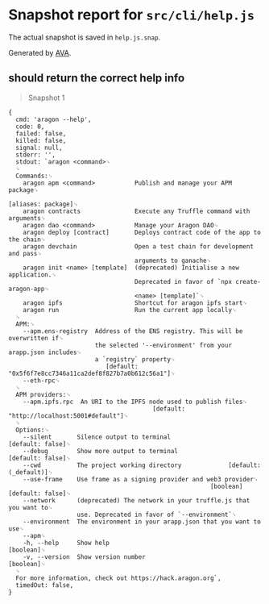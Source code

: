 # Snapshot report for `src/cli/help.js`

The actual snapshot is saved in `help.js.snap`.

Generated by [AVA](https://ava.li).

## should return the correct help info

> Snapshot 1

    {
      cmd: 'aragon --help',
      code: 0,
      failed: false,
      killed: false,
      signal: null,
      stderr: '',
      stdout: `aragon <command>␊
      ␊
      Commands:␊
        aragon apm <command>           Publish and manage your APM package␊
                                                                    [aliases: package]␊
        aragon contracts               Execute any Truffle command with arguments␊
        aragon dao <command>           Manage your Aragon DAO␊
        aragon deploy [contract]       Deploys contract code of the app to the chain␊
        aragon devchain                Open a test chain for development and pass␊
                                       arguments to ganache␊
        aragon init <name> [template]  (deprecated) Initialise a new application.␊
                                       Deprecated in favor of `npx create-aragon-app␊
                                       <name> [template]`␊
        aragon ipfs                    Shortcut for aragon ipfs start␊
        aragon run                     Run the current app locally␊
      ␊
      APM:␊
        --apm.ens-registry  Address of the ENS registry. This will be overwritten if␊
                            the selected '--environment' from your arapp.json includes␊
                            a `registry` property␊
                               [default: "0x5f6f7e8cc7346a11ca2def8f827b7a0b612c56a1"]␊
        --eth-rpc␊
      ␊
      APM providers:␊
        --apm.ipfs.rpc  An URI to the IPFS node used to publish files␊
                                            [default: "http://localhost:5001#default"]␊
      ␊
      Options:␊
        --silent       Silence output to terminal                     [default: false]␊
        --debug        Show more output to terminal                   [default: false]␊
        --cwd          The project working directory             [default: (_default)]␊
        --use-frame    Use frame as a signing provider and web3 provider␊
                                                            [boolean] [default: false]␊
        --network      (deprecated) The network in your truffle.js that you want to␊
                       use. Deprecated in favor of `--environment`␊
        --environment  The environment in your arapp.json that you want to use␊
        --apm␊
        -h, --help     Show help                                             [boolean]␊
        -v, --version  Show version number                                   [boolean]␊
      ␊
      For more information, check out https://hack.aragon.org`,
      timedOut: false,
    }
